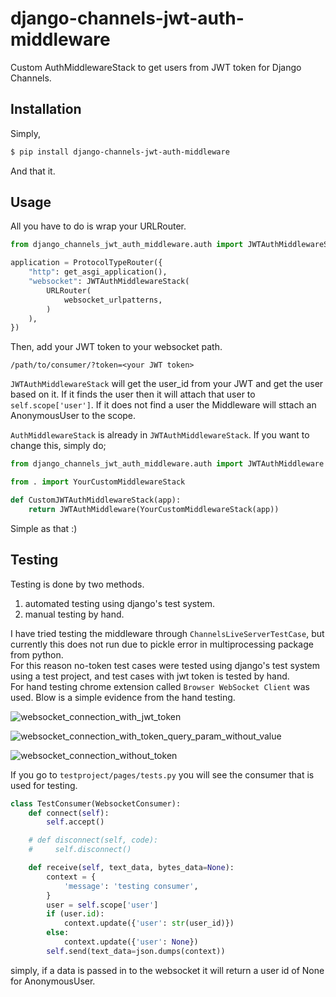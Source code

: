 # django-channels-jwt-auth-middleware

Custom AuthMiddlewareStack to get users from JWT token for Django Channels.

## Installation

Simply,

```bash
$ pip install django-channels-jwt-auth-middleware
```

And that it.

## Usage

All you have to do is wrap your URLRouter.

```py
from django_channels_jwt_auth_middleware.auth import JWTAuthMiddlewareStack

application = ProtocolTypeRouter({
    "http": get_asgi_application(),
    "websocket": JWTAuthMiddlewareStack(
        URLRouter(
            websocket_urlpatterns,
        )
    ),
})
```

Then, add your JWT token to your websocket path.

```
/path/to/consumer/?token=<your JWT token>
```

`JWTAuthMiddlewareStack` will get the user_id from your JWT and get the user based on it. If it finds the user then it will attach that user to `self.scope['user']`. If it does not find a user the Middleware will sttach an AnonymousUser to the scope.

`AuthMiddlewareStack` is already in `JWTAuthMiddlewareStack`. If you want to change this, simply do;

```python
from django_channels_jwt_auth_middleware.auth import JWTAuthMiddleware

from . import YourCustomMiddlewareStack

def CustomJWTAuthMiddlewareStack(app):
    return JWTAuthMiddleware(YourCustomMiddlewareStack(app))
```

Simple as that :)

## Testing

Testing is done by two methods.

1. automated testing using django's test system.
2. manual testing by hand.

I have tried testing the middleware through `ChannelsLiveServerTestCase`, but currently this does not run due to pickle error in multiprocessing package from python.  
For this reason no-token test cases were tested using django's test system using a test project, and test cases with jwt token is tested by hand.  
For hand testing chrome extension called `Browser WebSocket Client` was used. Blow is a simple evidence from the hand testing.

![websocket_connection_with_jwt_token](testproject/evidence/websocket_connection_with_jwt_token.png)

![websocket_connection_with_token_query_param_without_value](testproject/evidence/websocket_connection_with_token_query_param_without_value.png)

![websocket_connection_without_token](testproject/evidence/websocket_connection_without_token.png)

If you go to `testproject/pages/tests.py` you will see the consumer that is used for testing.

```py
class TestConsumer(WebsocketConsumer):
    def connect(self):
        self.accept()

    # def disconnect(self, code):
    #     self.disconnect()

    def receive(self, text_data, bytes_data=None):
        context = {
            'message': 'testing consumer',
        }
        user = self.scope['user']
        if (user.id):
            context.update({'user': str(user_id)})
        else:
            context.update({'user': None})
        self.send(text_data=json.dumps(context))
```

simply, if a data is passed in to the websocket it will return a user id of None for AnonymousUser.
